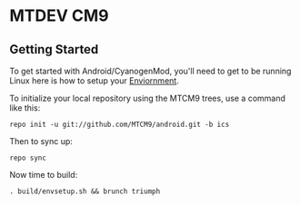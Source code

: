 MTDEV CM9
===========

Getting Started
---------------

To get started with Android/CyanogenMod, you'll need to get
to be running Linux here is how to setup your [Enviornment](http://code.google.com/p/mtdev-cm/wiki/EnvironmentSetup).

To initialize your local repository using the MTCM9 trees, use a command like this:

    repo init -u git://github.com/MTCM9/android.git -b ics

Then to sync up:

    repo sync

Now time to build:

    . build/envsetup.sh && brunch triumph
